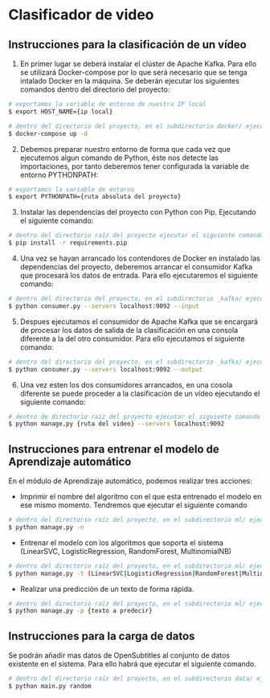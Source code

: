 

# Clasificador de video



##  Instrucciones para la clasificación de un vídeo

1. En primer lugar se deberá instalar el clúster de Apache Kafka. Para ello se utilizará Docker-compose por lo que será necesario que se tenga intalado Docker en la máquina. Se deberán ejecutar los siguientes comandos dentro del directorio del proyecto:



```bash
# exportamos la variable de entorno de nuestra IP local
$ export HOST_NAME={ip local}

# dentro del directorio del proyecto, en el subdirectorio docker/ ejecutamos el siguiente comando
$ docker-compose up -d
```



2. Debemos preparar nuestro entorno de forma que cada vez que ejecutemos algun comando de Python, éste nos detecte las importaciones, por tanto deberemos tener configurada la variable de entorno PYTHONPATH:

```bash
# exportamos la variable de entorno
$ export PYTHONPATH={ruta absoluta del proyecto}
```





3. Instalar las dependencias del proyecto con Python con Pip. Ejecutando el siguiente comando:

```bash
# dentro del directorio raíz del proyecto ejecutar el siguiente comando
$ pip install -r requirements.pip
```



4. Una vez se hayan arrancado los contendores de Docker en instalado las dependencias del proyecto, deberemos arrancar el consumidor Kafka que procesará los datos de entrada. Para ello ejecutaremos el siguiente comando:

```bash
# dentro del directorio del proyecto, en el subdirectorio _kafka/ ejecutamos el siguiente comando
$ python consumer.py --servers localhost:9092 --input
```



5. Despues ejecutamos el consumidor de Apache Kafka que se encargará de procesar los datos de salida de la clasificación en una consola diferente a la del otro consumidor. Para ello ejecutamos el siguiente comando:

```bash
# dentro del directorio del proyecto, en el subdirectorio _kafka/ ejecutamos el siguiente comando
$ python consumer.py --servers localhost:9092 --output
```



6. Una vez esten los dos consumidores arrancados, en una cosola diferente se puede proceder a la clasificación de un vídeo ejecutando el siguiente comando:

```bash
# dentro de directorio raíz del proyecto ejecutar el siguiente comando
$ python manage.py {ruta del video} --servers localhost:9092
```



## Instrucciones para entrenar el modelo de Aprendizaje automático

En el módulo de Aprendizaje automático, podemos realizar tres acciones:

- Imprimir el nombre del algoritmo con el que esta entrenado el modelo en ese mismo momento. Tendremos que ejecutar el siguiente comando

```bash
# dentro del directorio raíz del proyecto, en el subdirectorio ml/ ejecutar el siguiente comando
$ python manage.py -n
```



- Entrenar el modelo con los algoritmos que soporta el sistema (LinearSVC, LogisticRegression, RandomForest, MultinomialNB)

```bash
# dentro del directorio raíz del proyecto, en el subdirectorio ml/ ejecutar el siguiente comando
$ python manage.py -t (LinearSVC|LogisticRegression|RandomForest|MultinomialNB)
```



- Realizar una predicción de un texto de forma rápida.

```bash
# dentro del directorio raíz del proyecto, en el subdirectorio ml/ ejecutar el siguiente comando
$ python manage.py -p {texto a predecir}
```



## Instrucciones para la carga de datos

Se podrán añadir mas datos de OpenSubtitles al conjunto de datos existente en el sistema. Para ello habrá que ejecutar el siguiente comando. 



```bash
# dentro del directorio raíz del proyecto, en el subdirectorio data/ ejecutar el siguiente comando
$ python main.py random
```

